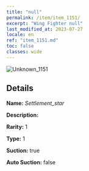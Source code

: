 ```yaml
---
title: "null"
permalink: /item/item_1151/
excerpt: "Wing Fighter null"
last_modified_at: 2023-07-27
locale: en
ref: "item_1151.md"
toc: false
classes: wide
---
```



 ![Unknown_1151](/images/item/Settlement_star_p.png)



## Details

 **Name:** *Settlement_star* 

 **Description:** 

 **Rarity:** 1 

 **Type:** 1 

 **Suction:** true 

 **Auto Suction:** false 


